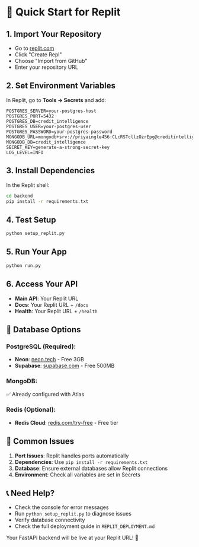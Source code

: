 # 🚀 Quick Start for Replit

## 1. Import Your Repository
- Go to [replit.com](https://replit.com)
- Click "Create Repl"
- Choose "Import from GitHub"
- Enter your repository URL

## 2. Set Environment Variables
In Replit, go to **Tools → Secrets** and add:

```
POSTGRES_SERVER=your-postgres-host
POSTGRES_PORT=5432
POSTGRES_DB=credit_intelligence
POSTGRES_USER=your-postgres-user
POSTGRES_PASSWORD=your-postgres-password
MONGODB_URL=mongodb+srv://priyaingle456:CLcRSTcllzOzrEpg@creditintelligence.hk0sndt.mongodb.net/
MONGODB_DB=credit_intelligence
SECRET_KEY=generate-a-strong-secret-key
LOG_LEVEL=INFO
```

## 3. Install Dependencies
In the Replit shell:
```bash
cd backend
pip install -r requirements.txt
```

## 4. Test Setup
```bash
python setup_replit.py
```

## 5. Run Your App
```bash
python run.py
```

## 6. Access Your API
- **Main API**: Your Replit URL
- **Docs**: Your Replit URL + `/docs`
- **Health**: Your Replit URL + `/health`

## 🔧 Database Options

### PostgreSQL (Required):
- **Neon**: [neon.tech](https://neon.tech) - Free 3GB
- **Supabase**: [supabase.com](https://supabase.com) - Free 500MB

### MongoDB:
✅ Already configured with Atlas

### Redis (Optional):
- **Redis Cloud**: [redis.com/try-free](https://redis.com/try-free/) - Free tier

## 🚨 Common Issues

1. **Port Issues**: Replit handles ports automatically
2. **Dependencies**: Use `pip install -r requirements.txt`
3. **Database**: Ensure external databases allow Replit connections
4. **Environment**: Check all variables are set in Secrets

## 📞 Need Help?
- Check the console for error messages
- Run `python setup_replit.py` to diagnose issues
- Verify database connectivity
- Check the full deployment guide in `REPLIT_DEPLOYMENT.md`

Your FastAPI backend will be live at your Replit URL! 🎉 